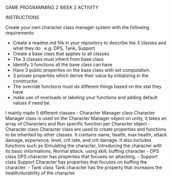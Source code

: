 GAME PROGRAMMING 2
WEEK 2 ACTIVITY

INSTRUCTIONS

Create your own character class manager system with the following requirements:

- Create a readme.md file in your repository to describe the 3 classes and what they do . e.g. DPS, Tank, Support
- Create a base class that applies to all classes
- The 3 classes must inherit from base class
- Identify 3 functions all the base class can have
- Have 3 public properties on the base class with set computation.
- 3 private properties which derive their value by initializing in the constructor.
- The override functions must do different things based on the stat they have
- make use of overloads or labeling your functions and adding default values if need be.

I mainly made 5 different classes
    - Character Manager class
        Character Manager class is used on the Character Manager object on unity, it takes an array of Characters and Run specific function per Character object
    - Character class
        Character class are used to create properties and functions to be inherited by other classes. It contains name, health, max health, attack damage, experience, level, crit rate, and crit damage.
        It also includes functions such as Simulating the character, Introducing the character with its basic informations, Normal attack, using skill, buffing character
    - DPS class
        DPS character has properties that focuses on attacking.
    - Support class
        Support Character has properties that focuses on buffing the character.
    - Tank class
        Tank character has the property that increases the health/durability of the character
    
    


